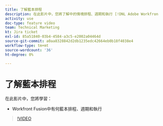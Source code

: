 ```yaml
---
title: 了解藍本排程
description: 在此影片中，您將了解中的情境排程、週期和執行 [!DNL Adobe Workfront Fusion].
activity: use
doc-type: feature video
team: Technical Marketing
kt: Jira ticket
exl-id: 85a51840-03b4-4584-a3c5-e2002a04464d
source-git-commit: a0aa8328842d2db1235edc42664eb0b18f4038e4
workflow-type: tm+mt
source-wordcount: '36'
ht-degree: 0%

---
```


# 了解藍本排程

在此影片中，您將學習：

* Workfront Fusion中有何藍本排程、週期和執行

>[!VIDEO](https://video.tv.adobe.com/v/335284/?quality=12)
